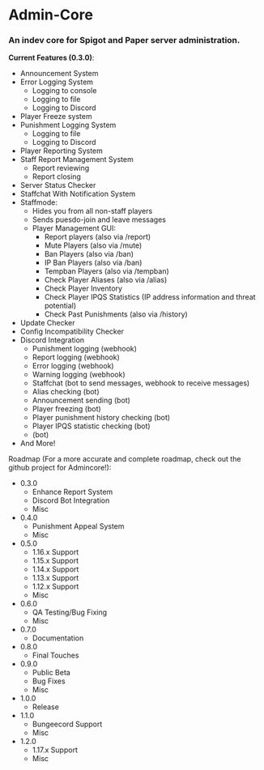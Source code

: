 # Admin-Core
### An indev core for Spigot and Paper server administration.
**Current Features (0.3.0)**:
* Announcement System
* Error Logging System
    * Logging to console
    * Logging to file
    * Logging to Discord
* Player Freeze system
* Punishment Logging System
    * Logging to file
    * Logging to Discord
* Player Reporting System
* Staff Report Management System
    * Report reviewing
    * Report closing
* Server Status Checker
* Staffchat With Notification System
* Staffmode:
    * Hides you from all non-staff players
    * Sends puesdo-join and leave messages
    * Player Management GUI:
        * Report players (also via /report)
        * Mute Players (also via /mute)
        * Ban Players (also via /ban)
        * IP Ban Players (also via /ban)
        * Tempban Players (also via /tempban)
        * Check Player Aliases (also via /alias)
        * Check Player Inventory
        * Check Player IPQS Statistics (IP address information and threat potential)
        * Check Past Punishments (also via /history)
* Update Checker
* Config Incompatibility Checker
* Discord Integration
    * Punishment logging (webhook)
    * Report logging (webhook)
    * Error logging (webhook)
    * Warning logging (webhook)
    * Staffchat (bot to send messages, webhook to receive messages)
    * Alias checking (bot)
    * Announcement sending (bot)
    * Player freezing (bot)
    * Player punishment history checking (bot)
    * Player IPQS statistic checking (bot)
    *  (bot)
* And More!

Roadmap (For a more accurate and complete roadmap, check out the github project for Admincore!):
  * 0.3.0
    * Enhance Report System
    * Discord Bot Integration
    * Misc
  * 0.4.0
    * Punishment Appeal System
    * Misc
  * 0.5.0
    * 1.16.x Support
    * 1.15.x Support
    * 1.14.x Support
    * 1.13.x Support
    * 1.12.x Support
    * Misc
  * 0.6.0
    * QA Testing/Bug Fixing
    * Misc
  * 0.7.0
    * Documentation
  * 0.8.0
    * Final Touches
  * 0.9.0
    * Public Beta
    * Bug Fixes
    * Misc
  * 1.0.0
    * Release
  * 1.1.0
    * Bungeecord Support
    * Misc
  * 1.2.0
    * 1.17.x Support
    * Misc
